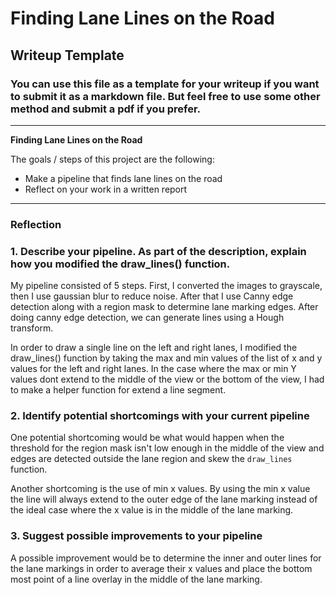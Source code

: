 # **Finding Lane Lines on the Road** 

## Writeup Template

### You can use this file as a template for your writeup if you want to submit it as a markdown file. But feel free to use some other method and submit a pdf if you prefer.

---

**Finding Lane Lines on the Road**

The goals / steps of this project are the following:
* Make a pipeline that finds lane lines on the road
* Reflect on your work in a written report


[//]: # (Image References)

[image1]: ./examples/grayscale.jpg "Grayscale"

---

### Reflection

### 1. Describe your pipeline. As part of the description, explain how you modified the draw_lines() function.

My pipeline consisted of 5 steps. First, I converted the images to grayscale, then I use gaussian blur to reduce noise. After that I use Canny edge detection along with a region mask to determine lane marking edges. After doing canny edge detection, we can generate lines using a Hough transform. 

In order to draw a single line on the left and right lanes, I modified the draw_lines() function by taking the max and min values of the list of x and y values for the left and right lanes. In the case where the max or min Y values dont extend to the middle of the view or the bottom of the view, I had to make a helper function for extend a line segment. 


### 2. Identify potential shortcomings with your current pipeline


One potential shortcoming would be what would happen when the threshold for the region mask isn't low enough in the middle of the view and edges are detected outside the lane region and skew the `draw_lines` function.

Another shortcoming is the use of min x values. By using the min x value the line will always extend to the outer edge of the lane marking instead of the ideal case where the x value is in the middle of the lane marking.


### 3. Suggest possible improvements to your pipeline

A possible improvement would be to determine the inner and outer lines for the lane markings in order to average their x values and place the bottom most point of a line overlay in the middle of the lane marking.
